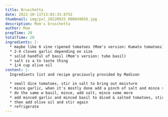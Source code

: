 ```yaml
---
title: Bruschetta
date: 2022-10-11T13:03:33.875Z
thumbnail: img/pxl_20220925_000649656.jpg
description: Mom's bruschetta
author: Mom
prepTime: 20
totalTime: 20
ingredients: |-
  * maybe like 6 vine ripened tomatoes (Mom's version: Kumato tomatoes)
  * 2-4 cloves garlic depending on size
  * solid handful of basil (Mom's version: tube basil)
  * s﻿alt is a to taste thing
  * 1﻿/4 cup olive oil
content: |-
  Ingredients list and recipe graciously provided by Madison

  * small dice tomatoes, stir in salt to bring out moisture
  * mince garlic, when it's mostly done add a pinch of salt and mince some more
  * do the same w basil, mince, add salt, mince some more
  * add minced garlic and minced basil to diced & salted tomatoes, stir
  * then add olive oil and stir again
  * refrigerate
---
```

